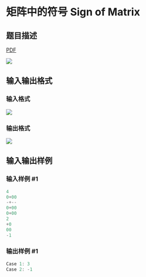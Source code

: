 # 矩阵中的符号 Sign of Matrix

## 题目描述

[problemUrl]: https://uva.onlinejudge.org/index.php?option=com_onlinejudge&Itemid=8&category=78&page=show_problem&problem=2718

[PDF](https://uva.onlinejudge.org/external/116/p11671.pdf)

![](https://cdn.luogu.com.cn/upload/vjudge_pic/UVA11671/47faa53bfe1eb7a84124ad21450a03ea16c25b01.png)

## 输入输出格式

### 输入格式

![](https://cdn.luogu.com.cn/upload/vjudge_pic/UVA11671/8532021e0ed0f75534453a7e8e65620e59e50471.png)

### 输出格式

![](https://cdn.luogu.com.cn/upload/vjudge_pic/UVA11671/61833106e8031a9756a111bca39747585d0abfbc.png)

## 输入输出样例

### 输入样例 #1

```cpp
4
0+00
-+--
0+00
0+00
2
+0
00
-1
```


### 输出样例 #1

```cpp
Case 1: 3
Case 2: -1
```


